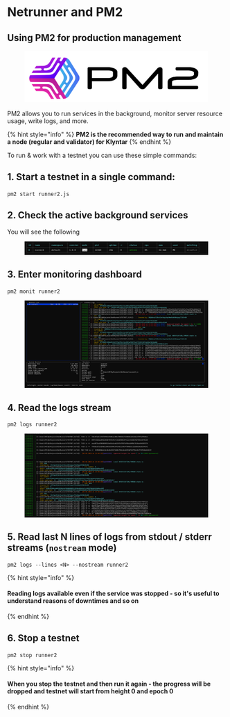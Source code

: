 # Netrunner and PM2

## Using PM2 for production management

<figure><img src="../../../../.gitbook/assets/image (129).png" alt=""><figcaption></figcaption></figure>

PM2 allows you to run services in the background, monitor server resource usage, write logs, and more.

{% hint style="info" %}
**PM2 is the recommended way to run and maintain a node (regular and validator) for Klyntar**
{% endhint %}

To run & work with a testnet you can use these simple commands:

## 1. Start a testnet in a single command:

```
pm2 start runner2.js
```

## 2. Check the active background services

You will see the following

<figure><img src="../../../../.gitbook/assets/image (130).png" alt=""><figcaption></figcaption></figure>

## 3. Enter monitoring dashboard

```
pm2 monit runner2
```

<figure><img src="../../../../.gitbook/assets/image (131).png" alt=""><figcaption></figcaption></figure>

## 4. Read the logs stream

```
pm2 logs runner2
```

<figure><img src="../../../../.gitbook/assets/image (132).png" alt=""><figcaption></figcaption></figure>

## 5. Read last N lines of logs from stdout / stderr streams (`nostream` mode)

```
pm2 logs --lines <N> --nostream runner2
```

{% hint style="info" %}
#### Reading logs available even if the service was stopped - so it's useful to understand reasons of downtimes and so on
{% endhint %}

## 6. Stop a testnet

```
pm2 stop runner2
```

{% hint style="info" %}
#### When you stop the testnet and then run it again - the progress will be dropped and testnet will start from height 0 and epoch 0
{% endhint %}
